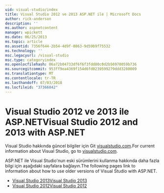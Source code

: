 ```yaml
---
uid: visual-studio/index
title: Visual Studio 2012 ve 2013 ASP.NET ile | Microsoft Docs
author: rick-anderson
description: ''
ms.author: aspnetcontent
manager: wpickett
ms.date: 06/25/2013
ms.topic: article
ms.assetid: 7356f644-2b54-4d9f-8863-9d59b9f75532
ms.technology: ''
msc.legacyurl: /visual-studio
msc.type: categoryindex
ms.openlocfilehash: 06a72b04733df6f6f3fdd80c0d2b56978059b736
ms.sourcegitcommit: 953ff9ea4369f154d6fd0239599279ddd3280009
ms.translationtype: MT
ms.contentlocale: tr-TR
ms.lasthandoff: 07/03/2018
ms.locfileid: "37366842"
---
```

# <a name="visual-studio-2012-and-2013-with-aspnet"></a><span data-ttu-id="a2596-102">Visual Studio 2012 ve 2013 ile ASP.NET</span><span class="sxs-lookup"><span data-stu-id="a2596-102">Visual Studio 2012 and 2013 with ASP.NET</span></span>

<span data-ttu-id="a2596-103">Visual Studio hakkında güncel bilgiler için Git [visualstudio.com](https://www.visualstudio.com).</span><span class="sxs-lookup"><span data-stu-id="a2596-103">For current information about Visual Studio, go to [visualstudio.com](https://www.visualstudio.com).</span></span>

<span data-ttu-id="a2596-104">ASP.NET ile Visual Studio'nun eski sürümlerini kullanma hakkında daha fazla bilgi için aşağıdaki sayfalara bağlayın.</span><span class="sxs-lookup"><span data-stu-id="a2596-104">The following pages link to information about how to use older versions of Visual Studio with ASP.NET.</span></span>

- [<span data-ttu-id="a2596-105">Visual Studio 2013</span><span class="sxs-lookup"><span data-stu-id="a2596-105">Visual Studio 2013</span></span>](overview/2013/index.md)
- [<span data-ttu-id="a2596-106">Visual Studio 2012</span><span class="sxs-lookup"><span data-stu-id="a2596-106">Visual Studio 2012</span></span>](overview/2012/index.md)
